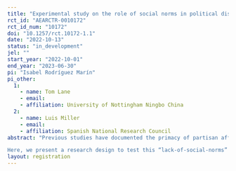 ```yaml
---
title: "Experimental study on the role of social norms in political discrimination"
rct_id: "AEARCTR-0010172"
rct_id_num: "10172"
doi: "10.1257/rct.10172-1.1"
date: "2022-10-13"
status: "in_development"
jel: ""
start_year: "2022-10-01"
end_year: "2023-06-30"
pi: "Isabel Rodríguez Marín"
pi_other:
  1:
    - name: Tom Lane
    - email: 
    - affiliation: University of Nottingham Ningbo China
  2:
    - name: Luis Miller
    - email: 
    - affiliation: Spanish National Research Council
abstract: "Previous studies have documented the primacy of partisan affective polarisation over other social cleavages (i.e. race, religion or ethnic identities) in western democracies. Partisan affective polarisation is understood as a form of hostility and prejudice that operates across political lines. It involves interpersonal evaluations and behaviours towards other individuals based on their political affiliation, and may result in social, political and economic discrimination. The question is why are people more polarised by partisanship than their regional, linguistic, ethnic or religious affiliations? An increasingly common answer is that interactions across race, religion, gender and other social divides are constrained by social norms, but there are no corresponding pressures or sanctions that prevent discrimination and hostility towards political opponents.
Here, we present a research design to test this “lack-of-social-norms” hypothesis on political discrimination. The design involves laboratory experiments investigating the relationship between discriminatory behaviour and the perceived social inappropriateness of discrimination. Our hypothesis is that participants will perceive it to be more socially inappropriate to discriminate on the basis of nationality or gender than on the basis of political identities."
layout: registration
---
```


